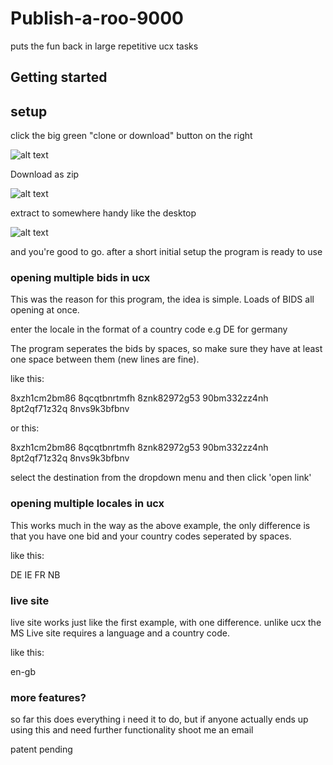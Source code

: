 # Publish-a-roo-9000
puts the fun back in large repetitive ucx tasks

## Getting started

## setup
click the big green "clone or download" button on the right

![alt text](http://imgur.com/Ka3V5BV.png)

Download as zip

![alt text](http://imgur.com/qFFYwFR.png)

extract to somewhere handy like the desktop

![alt text](http://imgur.com/CVvPVIU.png)

and you're good to go. after a short initial setup the program is ready to use

### opening multiple bids in ucx
This was the reason for this program, the idea is simple. Loads of BIDS all opening at once.

enter the locale in the format of a country code e.g DE for germany

The program seperates the bids by spaces, so make sure they have at least one space between them (new lines are fine).

like this:

8xzh1cm2bm86 8qcqtbnrtmfh 8znk82972g53 90bm332zz4nh 8pt2qf71z32q 8nvs9k3bfbnv

or this:

8xzh1cm2bm86
8qcqtbnrtmfh
8znk82972g53
90bm332zz4nh
8pt2qf71z32q
8nvs9k3bfbnv

select the destination from the dropdown menu and then click 'open link'

### opening multiple locales in ucx

This works much in the way as the above example, the only difference is that you have one bid and your country codes seperated by spaces.

like this:

DE IE FR NB

### live site
live site works just like the first example, with one difference. unlike ucx the MS Live site requires a language and a country code.

like this:

en-gb

### more features?
so far this does everything i need it to do, but if anyone actually ends up using this and need further functionality shoot me an email





patent pending


